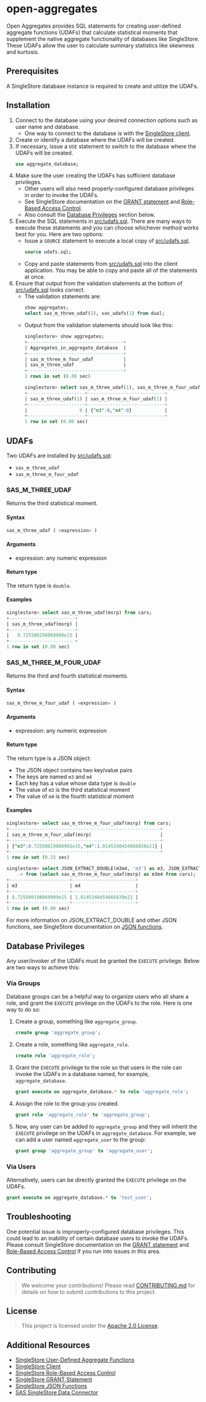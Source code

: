 # open-aggregates

Open Aggregates provides SQL statements for creating user-defined aggregate functions (UDAFs) that calculate statistical moments that supplement the native aggregate functionality of databases like SingleStore. These UDAFs allow the user to calculate summary statistics like skewness and kurtosis. 

## Prerequisites

A SingleStore database instance is required to create and utilize the UDAFs.

## Installation

1. Connect to the database using your desired connection options such as user name and database.
    * One way to connect to the database is with the [SingleStore client](https://docs.singlestore.com/db/v8.5/user-and-cluster-administration/cluster-management-with-tools/singlestore-client/).
1. Create or identify a database where the UDAFs will be created.
1. If necessary, issue a `USE` statement to switch to the database where the UDAFs will be created.
    ``` sql
    use aggregate_database;
    ```
1. Make sure the user creating the UDAFs has sufficient database privileges.
    * Other users will also need properly-configured database privileges in order to invoke the UDAFs.
    * See SingleStore documentation on the [GRANT statement](https://docs.singlestore.com/db/v8.5/reference/sql-reference/security-management-commands/grant/) and [Role-Based Access Control](https://docs.singlestore.com/db/v8.5/security/administration/role-based-access-control-rbac-at-database-level/).
    * Also consult the [Database Privileges](#database-privileges) section below.
1. Execute the SQL statements in [src/udafs.sql](src/udafs.sql). There are many ways to execute these statements and you can choose whichever method works best for you. Here are two options:
    * Issue a `SOURCE` statement to execute a local copy of [src/udafs.sql](src/udafs.sql).
        ``` sql
        source udafs.sql;
        ```
    * Copy and paste statements from [src/udafs.sql](src/udafs.sql) into the client application. You may be able to copy and paste all of the statements at once.
1. Ensure that output from the validation statements at the bottom of [src/udafs.sql](src/udafs.sql) looks correct.
    * The validation statements are:
        ``` sql
        show aggregates;
        select sas_m_three_udaf(1), sas_udafs(1) from dual;
        ```
    * Output from the validation statements should look like this:
        ``` sql
        singlestore> show aggregates;
        +-----------------------------------+
        | Aggregates_in_aggregate_database  |
        +-----------------------------------+
        | sas_m_three_m_four_udaf           |
        | sas_m_three_udaf                  |
        +-----------------------------------+
        2 rows in set (0.00 sec)

        singlestore> select sas_m_three_udaf(1), sas_m_three_m_four_udaf(1) from dual;
        +---------------------+----------------------------+
        | sas_m_three_udaf(1) | sas_m_three_m_four_udaf(1) |
        +---------------------+----------------------------+
        |                   0 | {"m3":0,"m4":0}            |
        +---------------------+----------------------------+
        1 row in set (0.00 sec)
        ```

## UDAFs

Two UDAFs are installed by [src/udafs.sql](src/udafs.sql):
* `sas_m_three_udaf`
* `sas_m_three_m_four_udaf`

### SAS_M_THREE_UDAF

Returns the third statistical moment.

#### Syntax
``` sql
sas_m_three_udaf ( <expression> )
```

#### Arguments
* expression: any numeric expression

#### Return type
The return type is `double`.

#### Examples
``` sql
singlestore> select sas_m_three_udaf(msrp) from cars;
+------------------------+
| sas_m_three_udaf(msrp) |
+------------------------+
|   8.725500198069908e15 |
+------------------------+
1 row in set (0.08 sec)
```

### SAS_M_THREE_M_FOUR_UDAF

Returns the third and fourth statistical moments.

#### Syntax
``` sql
sas_m_three_m_four_udaf ( <expression> )
```

#### Arguments
* expression: any numeric expression

#### Return type
The return type is a JSON object:
* The JSON object contains two key/value pairs
* The keys are named `m3` and `m4`
* Each key has a value whose data type is `double`
* The value of `m3` is the third statistical moment
* The value of `m4` is the fourth statistical moment

#### Examples
``` sql
singlestore> select sas_m_three_m_four_udaf(msrp) from cars;
+-------------------------------------------------------+
| sas_m_three_m_four_udaf(msrp)                         |
+-------------------------------------------------------+
| {"m3":8.72550019806991e15,"m4":1.0145348454666838e21} |
+-------------------------------------------------------+
1 row in set (0.15 sec)

singlestore> select JSON_EXTRACT_DOUBLE(m3m4, 'm3') as m3, JSON_EXTRACT_DOUBLE(m3m4, 'm4') as m4
    -> from (select sas_m_three_m_four_udaf(msrp) as m3m4 from cars);
+----------------------+-----------------------+
| m3                   | m4                    |
+----------------------+-----------------------+
| 8.725500198069909e15 | 1.0145348454666839e21 |
+----------------------+-----------------------+
1 row in set (0.00 sec)
```

For more information on JSON_EXTRACT_DOUBLE and other JSON functions, see SingleStore documentation on [JSON functions](https://docs.singlestore.com/db/v8.5/reference/sql-reference/json-functions/).

## Database Privileges
Any user/invoker of the UDAFs must be granted the `EXECUTE` privilege. Below are two ways to achieve this:

### Via Groups
Database groups can be a helpful way to organize users who all share a role, and grant the `EXECUTE` privilege on the UDAFs to the role. Here is one way to do so:

1. Create a group, something like `aggregate_group`.
    ``` sql
    create group 'aggregate_group';
    ```

1. Create a role, something like `aggregate_role`.
    ``` sql
    create role 'aggregate_role';
    ```

1. Grant the `EXECUTE` privilege to the role so that users in the role can invoke the UDAFs in a database named, for example, `aggregate_database`.
    ``` sql
    grant execute on aggregate_database.* to role 'aggregate_role';
    ```

1. Assign the role to the group you created.
    ``` sql
    grant role 'aggregate_role' to 'aggregate_group';
    ```

1. Now, any user can be added to `aggregate_group` and they will inherit the `EXECUTE` privilege on the UDAFs in `aggregate_database`. For example, we can add a user named `aggregate_user` to the group:
    ``` sql
    grant group 'aggregate_group' to 'aggregate_user';
    ```

### Via Users
Alternatively, users can be directly granted the `EXECUTE` privilege on the UDAFs.
``` sql
grant execute on aggregate_database.* to 'test_user';
```

## Troubleshooting

One potential issue is improperly-configured database privileges. This could lead to an inability of certain database users to invoke the UDAFs. Please consult SingleStore documentation on the [GRANT statement](https://docs.singlestore.com/db/v8.5/reference/sql-reference/security-management-commands/grant/) and [Role-Based Access Control](https://docs.singlestore.com/db/v8.5/security/administration/role-based-access-control-rbac-at-database-level/) if you run into issues in this area.

## Contributing

> We welcome your contributions! Please read [CONTRIBUTING.md](CONTRIBUTING.md) for details on how to submit contributions to this project.

## License

> This project is licensed under the [Apache 2.0 License](LICENSE).

## Additional Resources

* [SingleStore User-Defined Aggregate Functions](https://docs.singlestore.com/db/v8.5/reference/sql-reference/procedural-sql-reference/create-aggregate/)
* [SingleStore Client](https://docs.singlestore.com/db/v8.5/user-and-cluster-administration/cluster-management-with-tools/singlestore-client/)
* [SingleStore Role-Based Access Control](https://docs.singlestore.com/db/v8.5/security/administration/role-based-access-control-rbac-at-database-level/)
* [SingleStore GRANT Statement](https://docs.singlestore.com/db/v8.5/reference/sql-reference/security-management-commands/grant/)
* [SingleStore JSON Functions](https://docs.singlestore.com/db/v8.5/reference/sql-reference/json-functions/)
* [SAS SingleStore Data Connector](https://documentation.sas.com/?cdcId=pgmsascdc&cdcVersion=default&docsetId=casref&docsetTarget=n17k3u020i60txn1mrtroklspwl8.htm)